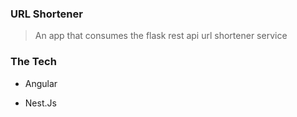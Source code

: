### URL Shortener

>An app that consumes the flask rest api url shortener service

### The Tech

* Angular

* Nest.Js

